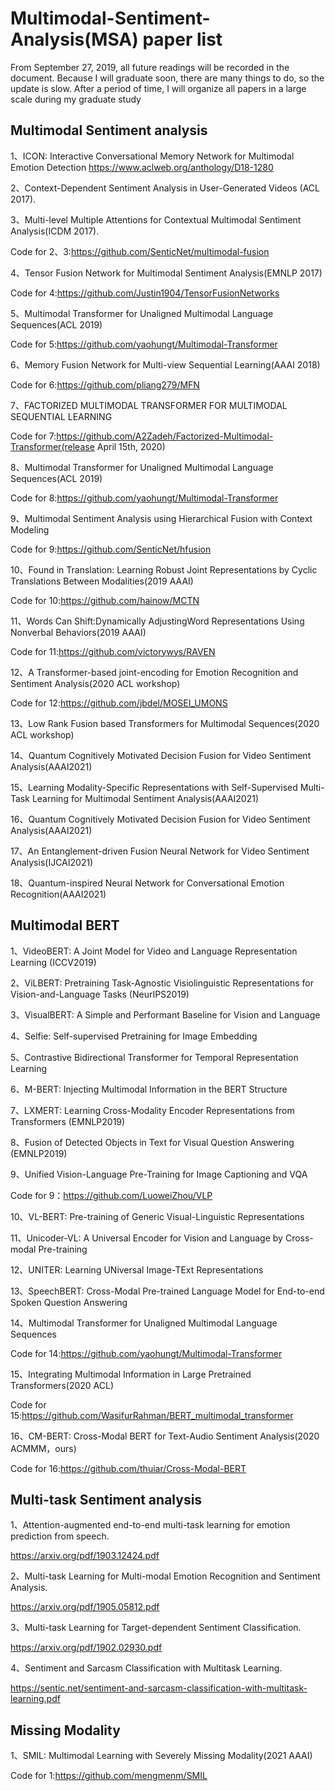 # Multimodal-Sentiment-Analysis(MSA) paper list
From September 27, 2019, all future readings will be recorded in the document. Because I will graduate soon, there are many things to do, so the update is slow. After a period of time, I will organize all papers in a large scale during my graduate study

## Multimodal Sentiment analysis
1、ICON: Interactive Conversational Memory Network for Multimodal Emotion Detection
https://www.aclweb.org/anthology/D18-1280

2、Context-Dependent Sentiment Analysis in User-Generated Videos (ACL 2017).

3、Multi-level Multiple Attentions for Contextual Multimodal Sentiment Analysis(ICDM 2017).

Code for 2、3:https://github.com/SenticNet/multimodal-fusion

4、Tensor Fusion Network for Multimodal Sentiment Analysis(EMNLP 2017)

Code for 4:https://github.com/Justin1904/TensorFusionNetworks

5、Multimodal Transformer for Unaligned Multimodal Language Sequences(ACL 2019)

Code for 5:https://github.com/yaohungt/Multimodal-Transformer

6、Memory Fusion Network for Multi-view Sequential Learning(AAAI 2018)

Code for 6:https://github.com/pliang279/MFN

7、FACTORIZED MULTIMODAL TRANSFORMER FOR MULTIMODAL SEQUENTIAL LEARNING

Code for 7:https://github.com/A2Zadeh/Factorized-Multimodal-Transformer(release April 15th, 2020)

8、Multimodal Transformer for Unaligned Multimodal Language Sequences(ACL 2019)

Code for 8:https://github.com/yaohungt/Multimodal-Transformer

9、Multimodal Sentiment Analysis using Hierarchical Fusion with Context Modeling

Code for 9:https://github.com/SenticNet/hfusion

10、Found in Translation: Learning Robust Joint Representations by Cyclic Translations Between Modalities(2019 AAAI)

Code for 10:https://github.com/hainow/MCTN

11、Words Can Shift:Dynamically AdjustingWord Representations Using Nonverbal Behaviors(2019 AAAI)

Code for 11:https://github.com/victorywys/RAVEN

12、A Transformer-based joint-encoding for Emotion Recognition and Sentiment Analysis(2020 ACL workshop)

Code for 12:https://github.com/jbdel/MOSEI_UMONS

13、Low Rank Fusion based Transformers for Multimodal Sequences(2020 ACL workshop)

14、Quantum Cognitively Motivated Decision Fusion for Video Sentiment Analysis(AAAI2021)

15、Learning Modality-Specific Representations with Self-Supervised Multi-Task Learning for Multimodal Sentiment Analysis(AAAI2021)

16、Quantum Cognitively Motivated Decision Fusion for Video Sentiment Analysis(AAAI2021)

17、An Entanglement-driven Fusion Neural Network for Video Sentiment Analysis(IJCAI2021)

18、Quantum-inspired Neural Network for Conversational Emotion Recognition(AAAI2021)

## Multimodal BERT
1、VideoBERT: A Joint Model for Video and Language Representation Learning (ICCV2019)

2、ViLBERT: Pretraining Task-Agnostic Visiolinguistic Representations for Vision-and-Language Tasks (NeurIPS2019)

3、VisualBERT: A Simple and Performant Baseline for Vision and Language

4、Selfie: Self-supervised Pretraining for Image Embedding

5、Contrastive Bidirectional Transformer for Temporal Representation Learning

6、M-BERT: Injecting Multimodal Information in the BERT Structure

7、LXMERT: Learning Cross-Modality Encoder Representations from Transformers (EMNLP2019)

8、Fusion of Detected Objects in Text for Visual Question Answering (EMNLP2019)

9、Unified Vision-Language Pre-Training for Image Captioning and VQA 

Code for 9：https://github.com/LuoweiZhou/VLP

10、VL-BERT: Pre-training of Generic Visual-Linguistic Representations

11、Unicoder-VL: A Universal Encoder for Vision and Language by Cross-modal Pre-training

12、UNITER: Learning UNiversal Image-TExt Representations

13、SpeechBERT: Cross-Modal Pre-trained Language Model for End-to-end Spoken Question Answering

14、Multimodal Transformer for Unaligned Multimodal Language Sequences

Code for 14:https://github.com/yaohungt/Multimodal-Transformer

15、Integrating Multimodal Information in Large Pretrained Transformers(2020 ACL)

Code for 15:https://github.com/WasifurRahman/BERT_multimodal_transformer

16、CM-BERT: Cross-Modal BERT for Text-Audio Sentiment Analysis(2020 ACMMM，ours)

Code for 16:https://github.com/thuiar/Cross-Modal-BERT

## Multi-task Sentiment analysis
1、Attention-augmented end-to-end multi-task learning for emotion prediction from speech.

https://arxiv.org/pdf/1903.12424.pdf

2、Multi-task Learning for Multi-modal Emotion Recognition and Sentiment Analysis.

https://arxiv.org/pdf/1905.05812.pdf

3、Multi-task Learning for Target-dependent Sentiment Classification.

https://arxiv.org/pdf/1902.02930.pdf

4、Sentiment and Sarcasm Classification with Multitask Learning.

https://sentic.net/sentiment-and-sarcasm-classification-with-multitask-learning.pdf

## Missing Modality

1、SMIL: Multimodal Learning with Severely Missing Modality(2021 AAAI)

Code for 1:https://github.com/mengmenm/SMIL
